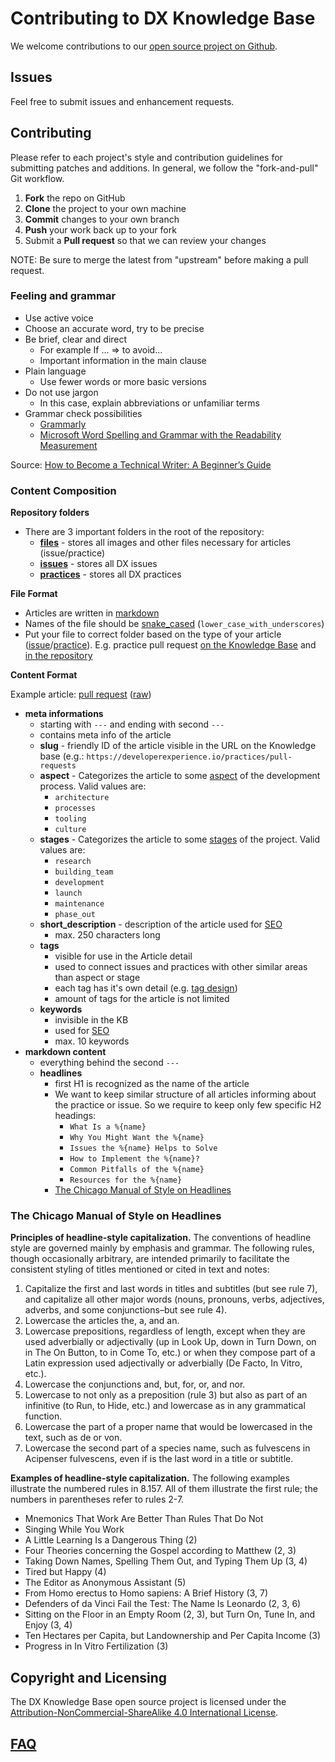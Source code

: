 # Contributing to DX Knowledge Base

We welcome contributions to our [open source project on Github](http://github.com/DXHeroes/knowledge-base).

## Issues

Feel free to submit issues and enhancement requests.

## Contributing

Please refer to each project's style and contribution guidelines for submitting patches and additions. In general, we follow the "fork-and-pull" Git workflow.

 1. **Fork** the repo on GitHub
 2. **Clone** the project to your own machine
 3. **Commit** changes to your own branch
 4. **Push** your work back up to your fork
 5. Submit a **Pull request** so that we can review your changes

NOTE: Be sure to merge the latest from "upstream" before making a pull request.

### Feeling and grammar

- Use active voice
- Choose an accurate word, try to be precise
- Be brief, clear and direct
  - For example If ... => to avoid...
  - Important information in the main clause
- Plain language
  - Use fewer words or more basic versions
- Do not use jargon
  - In this case, explain abbreviations or unfamiliar terms
- Grammar check possibilities
  - [Grammarly](https://www.grammarly.com)
  - [Microsoft Word Spelling and Grammar with the Readability Measurement](https://support.office.com/en-us/article/check-spelling-and-grammar-in-office-5cdeced7-d81d-47de-9096-efd0ee909227)

Source: [How to Become a Technical Writer: A Beginner’s Guide](https://www.instructionalsolutions.com/blog/become-a-technical-writer)


### Content Composition

**Repository folders**
- There are 3 important folders in the root of the repository:
  - [**files**](https://github.com/DXHeroes/knowledge-base/tree/master/files) - stores all images and other files necessary for articles (issue/practice)
  - [**issues**](https://github.com/DXHeroes/knowledge-base/tree/master/issues) - stores all DX issues
  - [**practices**](https://github.com/DXHeroes/knowledge-base/tree/master/practices) - stores all DX practices

**File Format**
- Articles are written in [markdown](https://guides.github.com/features/mastering-markdown/)
- Names of the file should be [snake_cased](https://en.wikipedia.org/wiki/Snake_case) (`lower_case_with_underscores`)
- Put your file to correct folder based on the type of your article ([issue](https://github.com/DXHeroes/knowledge-base/tree/master/issues)/[practice](https://github.com/DXHeroes/knowledge-base/tree/master/practices)). E.g. practice pull request [on the Knowledge Base](https://developerexperience.io/practices/pull-requests) and [in the repository](https://github.com/DXHeroes/knowledge-base/blob/master/practices/pull_requests.md)

**Content Format**

Example article: [pull request](https://github.com/DXHeroes/knowledge-base/blob/master/practices/pull_requests.md) ([raw](https://raw.githubusercontent.com/DXHeroes/knowledge-base/master/practices/pull_requests.md))
- **meta informations**
  - starting with `---` and ending with second `---`
  - contains meta info of the article
  - **slug** - friendly ID of the article visible in the URL on the Knowledge base (e.g.: `https://developerexperience.io/practices/pull-requests`
  - **aspect** - Categorizes the article to some [aspect](https://developerexperience.io/aspects#explore) of the development process. Valid values are: 
    - `architecture`
    - `processes`
    - `tooling`
    - `culture`
  - **stages** - Categorizes the article to some [stages](https://developerexperience.io/stages#explore) of the project. Valid values are:
    - `research`
    - `building_team`
    - `development`
    - `launch`
    - `maintenance`
    - `phase_out`
  - **short_description** - description of the article used for [SEO](https://en.wikipedia.org/wiki/Search_engine_optimization)
    - max. 250 characters long
  - **tags** 
    - visible for use in the Article detail
    - used to connect issues and practices with other similar areas than aspect or stage
    - each tag has it's own detail (e.g. [tag design](https://developerexperience.io/tags/desing))
    - amount of tags for the article is not limited
  - **keywords**
    - invisible in the KB
    - used for [SEO](https://en.wikipedia.org/wiki/Search_engine_optimization)
    - max. 10 keywords
- **markdown content**
  - everything behind the second `---`
  - **headlines**
    - first H1 is recognized as the name of the article
    - We want to keep similar structure of all articles informing about the practice or issue. So we require to keep only few specific H2 headings:
      - `What Is a %{name}`
      - `Why You Might Want the %{name}`
      - `Issues the %{name} Helps to Solve`
      - `How to Implement the %{name}?`
      - `Common Pitfalls of the %{name}`
      - `Resources for the %{name}`
    - [The Chicago Manual of Style on Headlines](#the-chicago-manual-of-style-on-headlines)
    
### The Chicago Manual of Style on Headlines    
**Principles of headline-style capitalization.** The conventions of headline style are governed mainly by emphasis and grammar. The following rules, though occasionally arbitrary, are intended primarily to facilitate the consistent styling of titles mentioned or cited in text and notes:
  1. Capitalize the first and last words in titles and subtitles (but see rule 7), and capitalize all other major words (nouns, pronouns, verbs, adjectives, adverbs, and some conjunctions–but see rule 4).
  2. Lowercase the articles the, a, and an.
  3. Lowercase prepositions, regardless of length, except when they are used adverbially or adjectivally (up in Look Up, down in Turn Down, on in The On Button, to in Come To, etc.) or when they compose part of a Latin expression used adjectivally or adverbially (De Facto, In Vitro, etc.).
  4. Lowercase the conjunctions and, but, for, or, and nor.
  5. Lowercase to not only as a preposition (rule 3) but also as part of an infinitive (to Run, to Hide, etc.) and lowercase as in any grammatical function.
  6. Lowercase the part of a proper name that would be lowercased in the text, such as de or von.
  7. Lowercase the second part of a species name, such as fulvescens in Acipenser fulvescens, even if is the last word in a title or subtitle.

**Examples of headline-style capitalization.** The following examples illustrate the numbered rules in 8.157. All of them illustrate the first rule; the numbers in parentheses refer to rules 2-7.
- Mnemonics That Work Are Better Than Rules That Do Not
- Singing While You Work
- A Little Learning Is a Dangerous Thing (2)
- Four Theories concerning the Gospel according to Matthew (2, 3)
- Taking Down Names, Spelling Them Out, and Typing Them Up (3, 4)
- Tired but Happy (4)
- The Editor as Anonymous Assistant (5)
- From Homo erectus to Homo sapiens: A Brief History (3, 7)
- Defenders of da Vinci Fail the Test: The Name Is Leonardo (2, 3, 6)
- Sitting on the Floor in an Empty Room (2, 3), but Turn On, Tune In, and Enjoy (3, 4)
- Ten Hectares per Capita, but Landownership and Per Capita Income (3)
- Progress in In Vitro Fertilization (3)

## Copyright and Licensing

The DX Knowledge Base open source project is licensed under the [Attribution-NonCommercial-ShareAlike 4.0 International License](https://creativecommons.org/licenses/by-nc-sa/4.0/).


## [FAQ](https://github.com/DXHeroes/knowledge-base/issues?q=label%3Afaq+sort%3Aupdated-desc+is%3Aclosed)